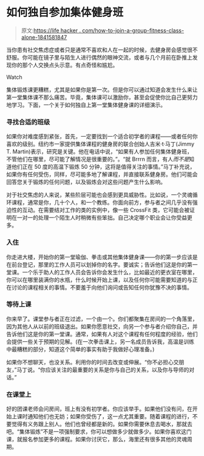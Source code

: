 # 如何独自参加集体健身班

> 原文:[https://life hacker . com/how-to-join-a-group-fitness-class-alone-1841581847](https://lifehacker.com/how-to-join-a-group-fitness-class-alone-1841581847)

当你患有社交焦虑症或者只是通常不喜欢和人在一起的时候，去健身房会感觉很不舒服。你可能在镜子里与陌生人进行偶然的眼神交流，或者与几个月前在卧推上发现你的那个人交换点头示意。有点奇怪和尴尬。

Watch

集体锻炼课更糟糕，尤其是如果你是第一次。但是你可以通过知道会发生什么来让第一堂集体课不那么痛苦。毕竟，集体课可以激励你，甚至会促使你比自己更努力地学习。下面，一个关于如何独自上第一堂集体健身课的详细演示。

### 寻找合适的班级

如果你对难度感到紧张，首先，一定要找到一个适合初学者的课程——或者任何你喜欢的级别。纽约市一家提供集体课程的健身房的联合创始人吉米·t·马丁(Jimmy T. Martin)表示，研究是关键。他在电话中说，“如果有人参加任何集体健身班，不管他们在哪里，尽可能了解情况是很重要的。”。“就 Brrrn 而言，有人*而不是*知道他们正在 50 度的高温下锻炼 50 分钟，这将是值得关注的事情。”马丁补充说，如果你有任何受伤，同样，尽可能多地了解课程，并直接联系健身房。他们可能会回答您关于锻炼的任何问题，以及锻炼会对这些问题产生什么影响。

对于社交焦虑的人来说，某些阶层可能也会感到更具威胁性。比如说，一个灵魂循环课程，通常是你，几十个人，和一个教练。你面向前方，参与者之间几乎没有强迫性的互动。在需要结对工作的类的实例中，像一些 CrossFit 类，它可能会被证明在一对一的处理一个陌生人时稍微有些笨拙。自己决定哪个职业会让你受益更多。

### 入住

你走进大楼，开始你的第一堂瑜伽、拳击或其他集体健身课——你的第一步应该是在前台登记，那里的工作人员可以划掉你的名字。要诚实；告诉他们这是你的第一堂课。一个乐于助人的工作人员会告诉你会发生什么，比如最近的更衣室在哪里，你可以在哪里装满你的水瓶，什么时候开始上课，以及任何你可能需要知道的与正在讨论的课程相关的事情。不要羞于向他们询问或告知任何你犹豫不决的事情。

### 等待上课

你来早了。课堂参与者正在过滤，一个由一个。你们都聚集在房间的一个角落里，因为其他人从以前的班级退出。如果你愿意社交，向另一个参与者介绍你自己，并告诉他们这是你的第一堂课。通常，如果有人对这个课程有任何程度的经验，他们会提供一些关于预期的见解。(在一次拳击课上，另一名成员告诉我，高温是训练中最糟糕的部分，知道这个简单的事实有助于我做好心理准备。)

如果你不想聊天，也没关系。利用你的时间去改变或伸展。“你不必担心交朋友，”马丁说。“你应该关注的最重要的关系是你与自己的关系，以及你与导师的对话。”

### 在课堂上

好的团课老师会问房间，班上有没有初学者。你应该举手。如果他们没有问，在开始上课时通知他们也无妨；如果你受伤了，这一点尤其重要。随着课程的进行，不要觉得有义务跟上别人。他们也曾经都是新的。如果你需要休息去喝水，那就去吧。“集体锻炼”不是一项强制要求，你可以想做多少就做多少。如果你喜欢这门课，就报名参加更多的课程。如果你讨厌它，那么，海里还有很多其他的灵魂周期。